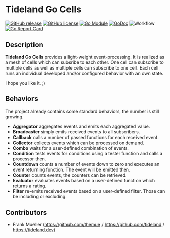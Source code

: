 # Tideland Go Cells

[![GitHub release](https://img.shields.io/github/release/tideland/go-cells.svg)](https://github.com/tideland/go-cells)
[![GitHub license](https://img.shields.io/badge/license-New%20BSD-blue.svg)](https://raw.githubusercontent.com/tideland/go-cells/master/LICENSE)
[![Go Module](https://img.shields.io/github/go-mod/go-version/tideland/go-cells)](https://github.com/tideland/go-cells/blob/master/go.mod)
[![GoDoc](https://godoc.org/tideland.dev/go/cells?status.svg)](https://pkg.go.dev/mod/tideland.dev/go/cells?tab=packages)
![Workflow](https://github.com/tideland/go-cells/actions/workflows/go.yml/badge.svg)
[![Go Report Card](https://goreportcard.com/badge/github.com/tideland/go-cells)](https://goreportcard.com/report/tideland.dev/go/together)

## Description

**Tideland Go Cells** provides a light-weight event-processing. It is realized
as a mesh of cells which can subsribe to each other. One cell can subscribe to
multiple cells as well as multiple cells can subscribe to one cell. Each cell
runs an individual developed and/or configured behavior with an own state.

I hope you like it. ;)

## Behaviors

The project already contains some standard behaviors, the number is still growing.

- **Aggregator** aggregates events and emits each aggregated value.
- **Broadcaster** simply emits received events to all subscribers.
- **Callback** calls a number of passed functions for each received event.
- **Collector** collects events which can be processed on demand.
- **Combo** waits for a user-defined combination of events.
- **Condition** tests events for conditions using a tester function and calls a
  processor then.
- **Countdown** counts a number of events down to zero and executes an event returning
  function. The event will be emitted then.
- **Counter** counts events, the counters can be retrieved.
- **Evaluator** evaluates events based on a user-defined function which returns a rating.
- **Filter** re-emits received events based on a user-defined filter. Those can be including
  or excluding.

## Contributors

- Frank Mueller (https://github.com/themue / https://github.com/tideland / https://tideland.dev)

